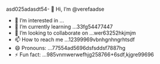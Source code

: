 asd025adasdt54- 👋 Hi, I’m @verefaadse
- 👀 I’m interested in ...
- 🌱 I’m currently learning ...33fg54477447
- 💞️ I’m looking to collaborate on ...wer63252hkjmjm
- 📫 How to reach me ...12399969vbnhgnhngrhtsdf
- 😄 Pronouns: ...77554ad5696dsfsddsf7887hg
- ⚡ Fun fact: ...985vnmwerwefhjg258766+6sdf,kjgre99696
<!---65wercxvsdf GitHub profile.gr
You can click the Preview link to take a look at 45your changfsd2662dg
99gbvcv
525603vcf
nbbn66362
